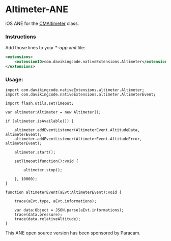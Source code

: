 # Altimeter-ANE
iOS ANE for the [CMAltimeter](https://developer.apple.com/library/prerelease/ios/documentation/CoreMotion/Reference/CMAltimeter_class/index.html#//apple_ref/occ/cl/CMAltimeter) class.

### Instructions
Add those lines to your **-app.xml* file:
```xml
<extensions>
	<extensionID>com.davikingcode.nativeExtensions.Altimeter</extensionID>
</extensions>
```

### Usage:
```as3
import com.davikingcode.nativeExtensions.altimeter.Altimeter;
import com.davikingcode.nativeExtensions.altimeter.AltimeterEvent;

import flash.utils.setTimeout;

var altimeter:Altimeter = new Altimeter();

if (altimeter.isAvailable()) {

	altimeter.addEventListener(AltimeterEvent.AltitudeData, altimeterEvent);
	altimeter.addEventListener(AltimeterEvent.AltitudeError, altimeterEvent);
	
	altimeter.start();
	
	setTimeout(function():void {
		
		altimeter.stop();
		
	}, 10000);
}

function altimeterEvent(aEvt:AltimeterEvent):void {
			
	trace(aEvt.type, aEvt.informations);

	var data:Object = JSON.parse(aEvt.informations);
	trace(data.pressure);
	trace(data.relativeAltitude);
}
```

This ANE open source version has been sponsored by Paracam.
